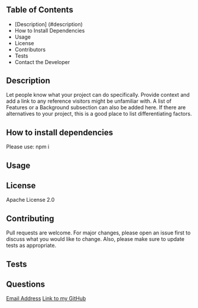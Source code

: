 
# 

## Table of Contents
- [Description] (#description)
- How to Install Dependencies
- Usage
- License
- Contributors 
- Tests
- Contact the Developer

## Description
Let people know what your project can do specifically. Provide context and add a link to any reference visitors might be unfamiliar with. A list of Features or a Background subsection can also be added here. If there are alternatives to your project, this is a good place to list differentiating factors.

## How to install dependencies
Please use: npm i

## Usage


## License
Apache License 2.0

## Contributing
Pull requests are welcome. For major changes, please open an issue first to discuss what you would like to change. Also, please make sure to update tests as appropriate.

## Tests


## Questions
[Email Address](mailto:a)
[Link to my GitHub](www.github.com/a)


